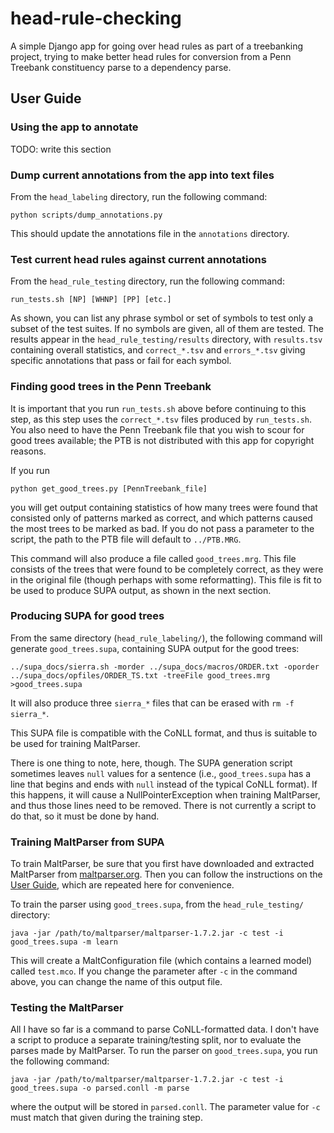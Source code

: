 head-rule-checking
==================

A simple Django app for going over head rules as part of a treebanking project,
trying to make better head rules for conversion from a Penn Treebank
constituency parse to a dependency parse.

## User Guide

### Using the app to annotate

TODO: write this section

### Dump current annotations from the app into text files

From the `head_labeling` directory, run the following command:

    python scripts/dump_annotations.py

This should update the annotations file in the `annotations` directory.

### Test current head rules against current annotations

From the `head_rule_testing` directory, run the following command:

    run_tests.sh [NP] [WHNP] [PP] [etc.]

As shown, you can list any phrase symbol or set of symbols to test only a
subset of the test suites.  If no symbols are given, all of them are tested.
The results appear in the `head_rule_testing/results` directory, with
`results.tsv` containing overall statistics, and `correct_*.tsv` and
`errors_*.tsv` giving specific annotations that pass or fail for each symbol.

### Finding good trees in the Penn Treebank

It is important that you run `run_tests.sh` above before continuing to this
step, as this step uses the `correct_*.tsv` files produced by `run_tests.sh`.
You also need to have the Penn Treebank file that you wish to scour for good
trees available; the PTB is not distributed with this app for copyright
reasons.

If you run

    python get_good_trees.py [PennTreebank_file]

you will get output containing statistics of how many trees were found that
consisted only of patterns marked as correct, and which patterns caused the
most trees to be marked as bad.  If you do not pass a parameter to the script,
the path to the PTB file will default to `../PTB.MRG`.

This command will also produce a file called `good_trees.mrg`.  This file
consists of the trees that were found to be completely correct, as they were in
the original file (though perhaps with some reformatting).  This file is fit to
be used to produce SUPA output, as shown in the next section.

### Producing SUPA for good trees

From the same directory (`head_rule_labeling/`), the following command will
generate `good_trees.supa`, containing SUPA output for the good trees:

    ../supa_docs/sierra.sh -morder ../supa_docs/macros/ORDER.txt -oporder ../supa_docs/opfiles/ORDER_TS.txt -treeFile good_trees.mrg >good_trees.supa

It will also produce three `sierra_*` files that can be erased with `rm -f
sierra_*`.

This SUPA file is compatible with the CoNLL format, and thus is suitable to be
used for training MaltParser.

There is one thing to note, here, though.  The SUPA generation script sometimes
leaves `null` values for a sentence (i.e., `good_trees.supa` has a line that
begins and ends with `null` instead of the typical CoNLL format).  If this
happens, it will cause a NullPointerException when training MaltParser, and
thus those lines need to be removed.  There is not currently a script to do
that, so it must be done by hand.

### Training MaltParser from SUPA

To train MaltParser, be sure that you first have downloaded and extracted
MaltParser from [maltparser.org](http://www.maltparser.org/install.html).  Then
you can follow the instructions on the [User
Guide](http://www.maltparser.org/userguide.html), which are repeated here for
convenience.

To train the parser using `good_trees.supa`, from the `head_rule_testing/`
directory:

    java -jar /path/to/maltparser/maltparser-1.7.2.jar -c test -i good_trees.supa -m learn

This will create a MaltConfiguration file (which contains a learned model)
called `test.mco`.  If you change the parameter after `-c` in the command
above, you can change the name of this output file.

### Testing the MaltParser

All I have so far is a command to parse CoNLL-formatted data.  I don't have a
script to produce a separate training/testing split, nor to evaluate the
parses made by MaltParser.  To run the parser on `good_trees.supa`, you run the
following command:

    java -jar /path/to/maltparser/maltparser-1.7.2.jar -c test -i good_trees.supa -o parsed.conll -m parse

where the output will be stored in `parsed.conll`.  The parameter value for
`-c` must match that given during the training step.
